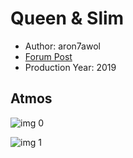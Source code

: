 # Queen & Slim

* Author: aron7awol
* [Forum Post](https://www.avsforum.com/threads/bass-eq-for-filtered-movies.2995212/post-59279168)
* Production Year: 2019

## Atmos

![img 0](https://i.imgur.com/bl9Emwp.jpg)

![img 1](https://i.imgur.com/q9Y3CLU.png)

